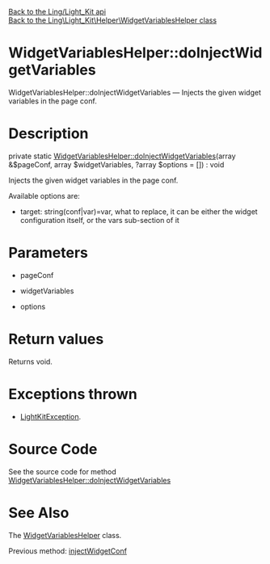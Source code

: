 [Back to the Ling/Light_Kit api](https://github.com/lingtalfi/Light_Kit/blob/master/doc/api/Ling/Light_Kit.md)<br>
[Back to the Ling\Light_Kit\Helper\WidgetVariablesHelper class](https://github.com/lingtalfi/Light_Kit/blob/master/doc/api/Ling/Light_Kit/Helper/WidgetVariablesHelper.md)


WidgetVariablesHelper::doInjectWidgetVariables
================



WidgetVariablesHelper::doInjectWidgetVariables — Injects the given widget variables in the page conf.




Description
================


private static [WidgetVariablesHelper::doInjectWidgetVariables](https://github.com/lingtalfi/Light_Kit/blob/master/doc/api/Ling/Light_Kit/Helper/WidgetVariablesHelper/doInjectWidgetVariables.md)(array &$pageConf, array $widgetVariables, ?array $options = []) : void




Injects the given widget variables in the page conf.

Available options are:

- target: string(conf|var)=var, what to replace, it can be either the widget configuration itself, or the vars sub-section of it




Parameters
================


- pageConf

    

- widgetVariables

    

- options

    


Return values
================

Returns void.


Exceptions thrown
================

- [LightKitException](https://github.com/lingtalfi/Light_Kit/blob/master/doc/api/Ling/Light_Kit/Exception/LightKitException.md).&nbsp;







Source Code
===========
See the source code for method [WidgetVariablesHelper::doInjectWidgetVariables](https://github.com/lingtalfi/Light_Kit/blob/master/Helper/WidgetVariablesHelper.php#L68-L121)


See Also
================

The [WidgetVariablesHelper](https://github.com/lingtalfi/Light_Kit/blob/master/doc/api/Ling/Light_Kit/Helper/WidgetVariablesHelper.md) class.

Previous method: [injectWidgetConf](https://github.com/lingtalfi/Light_Kit/blob/master/doc/api/Ling/Light_Kit/Helper/WidgetVariablesHelper/injectWidgetConf.md)<br>

